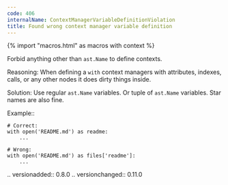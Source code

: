 ```yaml
---
code: 406
internalName: ContextManagerVariableDefinitionViolation
title: Found wrong context manager variable definition
---
```


{% import "macros.html" as macros with context %}

Forbid anything other than `ast.Name` to define contexts.

Reasoning: When defining a `with` context managers with attributes,
indexes, calls, or any other nodes it does dirty things inside.

Solution: Use regular `ast.Name` variables. Or tuple of `ast.Name`
variables. Star names are also fine.

Example::

    # Correct:
    with open('README.md') as readme:
        ...
    
    # Wrong:
    with open('README.md') as files['readme']:
        ...

.. versionadded:: 0.8.0 .. versionchanged:: 0.11.0